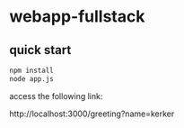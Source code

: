 # webapp-fullstack

## quick start

```sh
npm install
node app.js
```

access the following link:

http://localhost:3000/greeting?name=kerker
